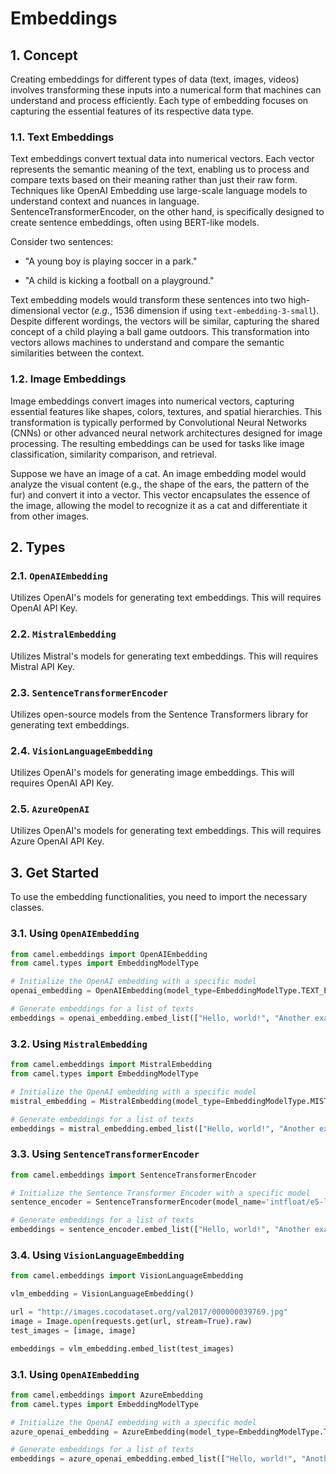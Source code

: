 # Embeddings

## 1. Concept
Creating embeddings for different types of data (text, images, videos) involves transforming these inputs into a numerical form that machines can understand and process efficiently. Each type of embedding focuses on capturing the essential features of its respective data type.

### 1.1. Text Embeddings
Text embeddings convert textual data into numerical vectors. Each vector represents the semantic meaning of the text, enabling us to process and compare texts based on their meaning rather than just their raw form. Techniques like OpenAI Embedding use large-scale language models to understand context and nuances in language. SentenceTransformerEncoder, on the other hand, is specifically designed to create sentence embeddings, often using BERT-like models.

Consider two sentences:

- "A young boy is playing soccer in a park."

- "A child is kicking a football on a playground."

Text embedding models would transform these sentences into two high-dimensional vector (*e.g.*, 1536 dimension if using `text-embedding-3-small`). Despite different wordings, the vectors will be similar, capturing the shared concept of a child playing a ball game outdoors. This transformation into vectors allows machines to understand and compare the semantic similarities between the context.

### 1.2. Image Embeddings
Image embeddings convert images into numerical vectors, capturing essential features like shapes, colors, textures, and spatial hierarchies. This transformation is typically performed by Convolutional Neural Networks (CNNs) or other advanced neural network architectures designed for image processing. The resulting embeddings can be used for tasks like image classification, similarity comparison, and retrieval.

Suppose we have an image of a cat. An image embedding model would analyze the visual content (e.g., the shape of the ears, the pattern of the fur) and convert it into a vector. This vector encapsulates the essence of the image, allowing the model to recognize it as a cat and differentiate it from other images.


## 2. Types

### 2.1. `OpenAIEmbedding`
Utilizes OpenAI's models for generating text embeddings. This will requires OpenAI API Key.

### 2.2. `MistralEmbedding`
Utilizes Mistral's models for generating text embeddings. This will requires Mistral API Key.

### 2.3. `SentenceTransformerEncoder`
Utilizes open-source models from the Sentence Transformers library for generating text embeddings.

### 2.4. `VisionLanguageEmbedding`
Utilizes OpenAI's models for generating image embeddings. This will requires OpenAI API Key.

### 2.5. `AzureOpenAI`
Utilizes OpenAI's models for generating text embeddings. This will requires Azure OpenAI API Key.


## 3. Get Started
To use the embedding functionalities, you need to import the necessary classes.

### 3.1. Using `OpenAIEmbedding`
```python
from camel.embeddings import OpenAIEmbedding
from camel.types import EmbeddingModelType

# Initialize the OpenAI embedding with a specific model
openai_embedding = OpenAIEmbedding(model_type=EmbeddingModelType.TEXT_EMBEDDING_3_SMALL)

# Generate embeddings for a list of texts
embeddings = openai_embedding.embed_list(["Hello, world!", "Another example"])
```

### 3.2. Using `MistralEmbedding`
```python
from camel.embeddings import MistralEmbedding
from camel.types import EmbeddingModelType

# Initialize the OpenAI embedding with a specific model
mistral_embedding = MistralEmbedding(model_type=EmbeddingModelType.MISTRAL_EMBED)

# Generate embeddings for a list of texts
embeddings = mistral_embedding.embed_list(["Hello, world!", "Another example"])
```

### 3.3. Using `SentenceTransformerEncoder`
```python
from camel.embeddings import SentenceTransformerEncoder

# Initialize the Sentence Transformer Encoder with a specific model
sentence_encoder = SentenceTransformerEncoder(model_name='intfloat/e5-large-v2')

# Generate embeddings for a list of texts
embeddings = sentence_encoder.embed_list(["Hello, world!", "Another example"])
```

### 3.4. Using `VisionLanguageEmbedding`
```python
from camel.embeddings import VisionLanguageEmbedding

vlm_embedding = VisionLanguageEmbedding()

url = "http://images.cocodataset.org/val2017/000000039769.jpg"
image = Image.open(requests.get(url, stream=True).raw)
test_images = [image, image]

embeddings = vlm_embedding.embed_list(test_images)
```

### 3.1. Using `OpenAIEmbedding`
```python
from camel.embeddings import AzureEmbedding
from camel.types import EmbeddingModelType

# Initialize the OpenAI embedding with a specific model
azure_openai_embedding = AzureEmbedding(model_type=EmbeddingModelType.TEXT_EMBEDDING_ADA_2)

# Generate embeddings for a list of texts
embeddings = azure_openai_embedding.embed_list(["Hello, world!", "Another example"])
```
